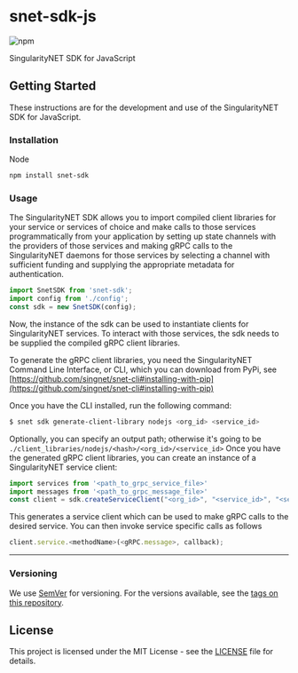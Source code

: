 # snet-sdk-js
![npm](https://img.shields.io/npm/v/snet-sdk.svg)

SingularityNET SDK for JavaScript
  
## Getting Started  
  
These instructions are for the development and use of the SingularityNET SDK for JavaScript.
### Installation
Node
```bash
npm install snet-sdk
```
### Usage

The SingularityNET SDK allows you to import compiled client libraries for your service or services of choice and make calls to those services programmatically from your application by setting up state channels with the providers of those services and making gRPC calls to the SingularityNET daemons for those services by selecting a channel with sufficient funding and supplying the appropriate metadata for authentication.
  
```javascript
import SnetSDK from 'snet-sdk';
import config from './config';
const sdk = new SnetSDK(config);
```

Now, the instance of the sdk can be used to instantiate clients for SingularityNET services. To interact with those services, the sdk needs to be supplied the compiled gRPC client libraries.
  
To generate the gRPC client libraries, you need the SingularityNET Command Line Interface, or CLI, which you can download from PyPi, see [https://github.com/singnet/snet-cli#installing-with-pip](https://github.com/singnet/snet-cli#installing-with-pip)
  
Once you have the CLI installed, run the following command:
```bash
$ snet sdk generate-client-library nodejs <org_id> <service_id>
```
Optionally, you can specify an output path; otherwise it's going to be `./client_libraries/nodejs/<hash>/<org_id>/<service_id>`
Once you have the generated gRPC client libraries, you can create an instance of a SingularityNET service client:
```javascript
import services from '<path_to_grpc_service_file>'
import messages from '<path_to_grpc_message_file>'
const client = sdk.createServiceClient("<org_id>", "<service_id>", "<services.<ClientStub>>")
```
This generates a service client which can be used to make gRPC calls to the desired service.
You can then invoke service specific calls as follows
```javascript
client.service.<methodName>(<gRPC.message>, callback);
```
---
 
### Versioning  
  
We use [SemVer](http://semver.org/) for versioning. For the versions available, see the
[tags on this repository](https://github.com/singnet/snet-sdk-js/tags).   
  
## License  
  
This project is licensed under the MIT License - see the
[LICENSE](https://github.com/singnet/snet-sdk-js/blob/master/LICENSE) file for details.
